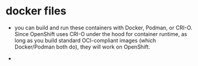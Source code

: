 # docker files

- you can build and run these containers with Docker, Podman, or CRI-O. Since OpenShift uses CRI-O under the hood for container runtime, as long as you build standard OCI-compliant images (which Docker/Podman both do), they will work on OpenShift.

- 
